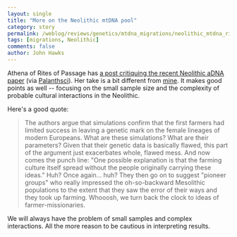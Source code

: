 ```yaml
---
layout: single 
title: "More on the Neolithic mtDNA pool" 
category: story
permalink: /weblog/reviews/genetics/mtdna_migrations/neolithic_mtdna_rites_of_passage_2005.html
tags: [migrations, Neolithic] 
comments: false 
author: John Hawks 
---
```



<p>
Athena of Rites of Passage has <a href="http://ritesofpassageblog.blogspot.com/2005/11/ancient-dna-and-first-europeans.html">a post critiquing the recent Neolithic aDNA paper</a> (via <a href="http://groups.yahoo.com/group/palanthsci/message/25655">Palanthsci</a>). Her take is a bit different from <a href="weblog/reviews/genetics/mtdna_migrations/neolithic_ancient_dna_2005.html">mine</a>. It makes good points as well -- focusing on the small sample size and the complexity of probable cultural interactions in the Neolithic. 
</p>

<p>
Here's a good quote:
</p>

<blockquote>The authors argue that simulations confirm that the first farmers had limited success in leaving a genetic mark on the female lineages of modern Europeans. What are these simulations? What are their parameters? Given that their genetic data is basically flawed, this part of the argument just exacerbates whole, flawed mess. And now comes the punch line: "One possible explanation is that the farming culture itself spread without the people originally carrying these ideas." Huh? Once again... huh? They then go on to suggest "pioneer groups" who really impressed the oh-so-backward Mesolithic populations to the extent that they saw the error of their ways and they took up farming. Whooosh, we turn back the clock to ideas of farmer-missionaries.</blockquote>

<p>
We will always have the problem of small samples and complex interactions. All the more reason to be cautious in interpreting results. 
</p>


